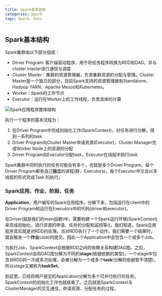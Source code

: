 ```yaml
---
title: Spark基本结构
categories: Spark
tags: Spark, Data
---
```



<!-- @import "[TOC]" {cmd="toc" depthFrom=1 depthTo=6 orderedList=false} -->


## Spark基本结构

Spark集群由以下部分组成：

- Dirver Program: 客户端驱动程序，用于将任务程序转换为RDD和DAG，并与cluster master进行通信与调度
- Cluster Master：集群的资源管理器，负责集群资源的分配与管理。Cluster Master是一个独立的部分，目前Spark支持的资源管理器有Standalone、Hadoop YARN、Apache Mesos和Kubernetes。
- Worker：Spark的工作节点
- Executor：运行在Worker上的工作线程，负责具体的计算

![Spark应用程序整体结构](https://spark.apache.org/docs/latest/img/cluster-overview.png)

执行一个程序的基本流程为：

1. 在Driver Program中完成初始化工作(SparkContext)，对任务进行分解，得到一系列的task
2. Driver Program向Cluster Master申请资源(Executor)，Cluster Manager完成Worker Node上的资源的分配
3. Driver Program向Executor分配task，Executor在线程中执行task

Spark集群中同时执行的任务可能会有多个，也就是多个Driver Program，每个Driver Program都有自己**独立**的进程(群，Executors)，每个Executor中又会以多线程的形式完成Task
的执行。

### Spark应用、作业、阶段、任务

**Application**，用户编写的Spark应用程序。分解下来，包括运行在client中的Driver Program和运行在Executors中的代码(driver和executor)。

在Driver(就是我们的main函数)中，需要构建一个Spark运行环境(SparkContext)来完成初始化，进行资源的申请、任务的分配和监控等()。我们知道，Spark应用程序其实就是对RDD的处理。当对RDD执行了一个动作，我们需要一个结果时，就会触发一个**作业**(Job)的提交。因此一个Application中会包含一个或多个Job。

为执行Job，SparkContext会根据RDD之间的依赖关系构建DAG图。之后，SparkContext会将DAG图分解为不同的**stage**(依据依赖的类型)。一个stage中包含对RDD的一次或多次处理，会被分解为一个或多个**task**(分解的依据暂不清楚)，所以stage又被称为**taskSet**。

到这里，已经将用户提交的Application分解为多个可并行执行的任务，SparkContext的初始化工作也就结束了。之后就是SparkContext与ClusterManager的交互通信，申请资源，分配任务的过程。
